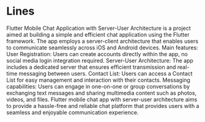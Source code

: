 # Lines
Flutter Mobile Chat Application with Server-User Architecture is a project aimed at building a simple and efficient chat application using the Flutter framework. The app employs a server-client architecture that enables users to communicate seamlessly across iOS and Android devices. Main features: User Registration: Users can create accounts directly within the app, no social media login integration required. Server-User Architecture: The app includes a dedicated server that ensures efficient transmission and real-time messaging between users. Contact List: Users can access a Contact List for easy management and interaction with their contacts. Messaging capabilities: Users can engage in one-on-one or group conversations by exchanging text messages and sharing multimedia content such as photos, videos, and files.
Flutter mobile chat app with server-user architecture aims to provide a hassle-free and reliable chat platform that provides users with a seamless and enjoyable communication experience.

